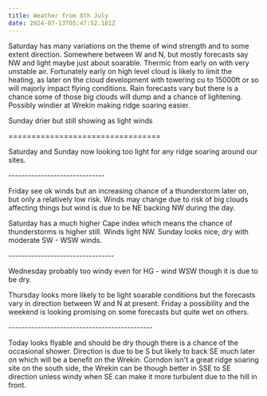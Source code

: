 ```yaml
---
title: Weather from 8th July
date: 2024-07-13T05:47:52.181Z
---
```

Saturday has many variations on the theme of wind strength and to some extent direction.  Somewhere between W and N, but mostly forecasts say NW and light maybe just about soarable.  Thermic from early on with very unstable air.  Fortunately early on high level cloud is likely to limit the heating, as later on the cloud development with towering cu to 15000ft or so will majorly impact flying conditions.  Rain forecasts vary but there is a chance some of those big clouds will dump and a chance of lightening.  Possibly windier at Wrekin making ridge soaring easier.

Sunday drier but still showing as light winds

\=================================

Saturday and Sunday now looking too light for any ridge soaring around our sites.

\------------------------------

Friday see ok winds but an increasing chance of a thunderstorm later on, but only a relatively low risk.  Winds may change due to risk of big clouds affecting things but wind is due to be NE backing NW during the day.

Saturday has a much higher Cape index which means the chance of thunderstorms is higher still.  Winds light NW. Sunday looks nice, dry with moderate SW - WSW winds.

\---------------------------------

Wednesday probably too windy even for HG - wind WSW though it is due to be dry.

Thursday looks more likely to be light soarable conditions but the forecasts vary in direction between W and N at present.  Friday a possibility and the weekend is looking promising on some forecasts but quite wet on others.

\---------------------------------------------

Today looks flyable and should be dry though there is a chance of the occasional shower.  Direction is due to be S but likely to back SE much later on which will be a benefit on the Wrekin.  Corndon isn't a great ridge soaring site  on the south side, the Wrekin can be though better in SSE to SE direction unless windy when SE can make it more turbulent due to the hill in front.